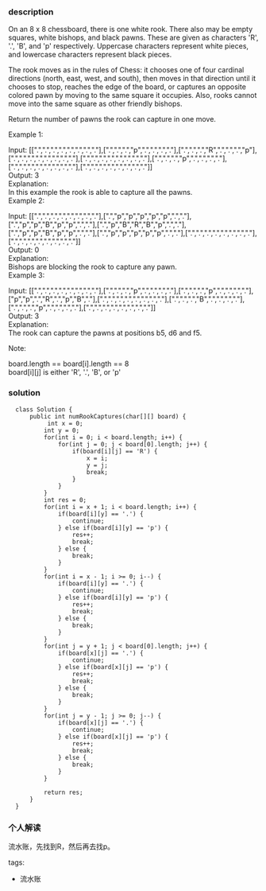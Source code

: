 ### description    
  On an 8 x 8 chessboard, there is one white rook.  There also may be empty squares, white bishops, and black pawns.  These are given as characters 'R', '.', 'B', and 'p' respectively. Uppercase characters represent white pieces, and lowercase characters represent black pieces.  
    
  The rook moves as in the rules of Chess: it chooses one of four cardinal directions (north, east, west, and south), then moves in that direction until it chooses to stop, reaches the edge of the board, or captures an opposite colored pawn by moving to the same square it occupies.  Also, rooks cannot move into the same square as other friendly bishops.  
    
  Return the number of pawns the rook can capture in one move.  
    
     
    
  Example 1:  
    
    
    
  Input: [[".",".",".",".",".",".",".","."],[".",".",".","p",".",".",".","."],[".",".",".","R",".",".",".","p"],[".",".",".",".",".",".",".","."],[".",".",".",".",".",".",".","."],[".",".",".","p",".",".",".","."],[".",".",".",".",".",".",".","."],[".",".",".",".",".",".",".","."]]  
  Output: 3  
  Explanation:   
  In this example the rook is able to capture all the pawns.  
  Example 2:  
    
    
    
  Input: [[".",".",".",".",".",".",".","."],[".","p","p","p","p","p",".","."],[".","p","p","B","p","p",".","."],[".","p","B","R","B","p",".","."],[".","p","p","B","p","p",".","."],[".","p","p","p","p","p",".","."],[".",".",".",".",".",".",".","."],[".",".",".",".",".",".",".","."]]  
  Output: 0  
  Explanation:   
  Bishops are blocking the rook to capture any pawn.  
  Example 3:  
    
    
    
  Input: [[".",".",".",".",".",".",".","."],[".",".",".","p",".",".",".","."],[".",".",".","p",".",".",".","."],["p","p",".","R",".","p","B","."],[".",".",".",".",".",".",".","."],[".",".",".","B",".",".",".","."],[".",".",".","p",".",".",".","."],[".",".",".",".",".",".",".","."]]  
  Output: 3  
  Explanation:   
  The rook can capture the pawns at positions b5, d6 and f5.  
     
    
  Note:  
    
  board.length == board[i].length == 8  
  board[i][j] is either 'R', '.', 'B', or 'p'  
### solution    
```    
  class Solution {  
      public int numRookCaptures(char[][] board) {  
           int x = 0;  
          int y = 0;  
          for(int i = 0; i < board.length; i++) {  
              for(int j = 0; j < board[0].length; j++) {  
                  if(board[i][j] == 'R') {  
                      x = i;  
                      y = j;  
                      break;  
                  }  
              }  
          }  
          int res = 0;  
          for(int i = x + 1; i < board.length; i++) {  
              if(board[i][y] == '.') {  
                  continue;  
              } else if(board[i][y] == 'p') {  
                  res++;  
                  break;  
              } else {  
                  break;  
              }  
          }  
          for(int i = x - 1; i >= 0; i--) {  
              if(board[i][y] == '.') {  
                  continue;  
              } else if(board[i][y] == 'p') {  
                  res++;  
                  break;  
              } else {  
                  break;  
              }  
          }  
          for(int j = y + 1; j < board[0].length; j++) {  
              if(board[x][j] == '.') {  
                  continue;  
              } else if(board[x][j] == 'p') {  
                  res++;  
                  break;  
              } else {  
                  break;  
              }  
          }  
          for(int j = y - 1; j >= 0; j--) {  
              if(board[x][j] == '.') {  
                  continue;  
              } else if(board[x][j] == 'p') {  
                  res++;  
                  break;  
              } else {  
                  break;  
              }  
          }  
            
          return res;  
      }  
  }  
```    
    
### 个人解读    
  流水账，先找到R，然后再去找p。  
    
tags:    
  -  流水账  
